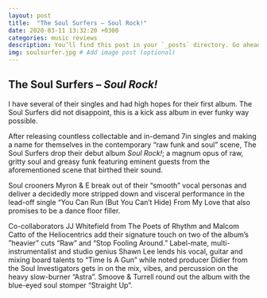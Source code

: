 ```yaml
---
layout: post
title:  "The Soul Surfers – Soul Rock!"
date: 2020-03-11 13:32:20 +0300
categories: music reviews
description: You’ll find this post in your `_posts` directory. Go ahead and edit it and re-build the site to see your changes. # Add post description (optional)
img: soulsurfer.jpg # Add image post (optional)
---
```


	
		
## The Soul Surfers – *Soul Rock!*
		
		
I have several of their singles and had high hopes for their first album. The Soul Surfers did not disappoint, this is a kick ass album in ever funky way possible. 

After releasing countless collectable and in-demand 7in singles and making a name for themselves in the contemporary “raw funk and soul” scene, The Soul Surfers drop their debut album *Soul Rock!*; a magnum opus of raw, gritty soul and greasy funk featuring eminent guests from the aforementioned scene that birthed their sound. 

Soul crooners Myron & E break out of their “smooth” vocal personas and deliver a decidedly more stripped down and visceral performance in the lead-off single “You Can Run (But You Can’t Hide) From My Love that also promises to be a dance floor filler.

Co-collaborators JJ Whitefield from The Poets of Rhythm and Malcom Catto of the Heliocentrics add their signature touch on two of the album’s ”heavier” cuts “Raw” and “Stop Fooling Around.” Label-mate, multi-instrumentalist and studio genius Shawn Lee lends his vocal, guitar and mixing board talents to “Time Is A Gun” while noted producer Didier from the Soul Investigators gets in on the mix, vibes, and percussion on the heavy slow-burner “Astra”. Smoove & Turrell round out the album with the blue-eyed soul stomper “Straight Up”.
